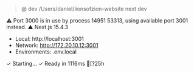 
> @ dev /Users/daniel/lionsofzion-website
> next dev

 ⚠ Port 3000 is in use by process 14951
53313, using available port 3001 instead.
   ▲ Next.js 15.4.3
   - Local:        http://localhost:3001
   - Network:      http://172.20.10.12:3001
   - Environments: .env.local

 ✓ Starting...
 ✓ Ready in 1116ms
[?25h
